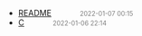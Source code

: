   - [README]()<span style="padding-left:2em;color:orange"></span><span style="color:gray;font-size:.8em;padding-left:2em">2022-01-07 00:15</span>
  - [C](c)<span style="padding-left:2em;color:orange"></span><span style="color:gray;font-size:.8em;padding-left:2em">2022-01-06 22:14</span>
